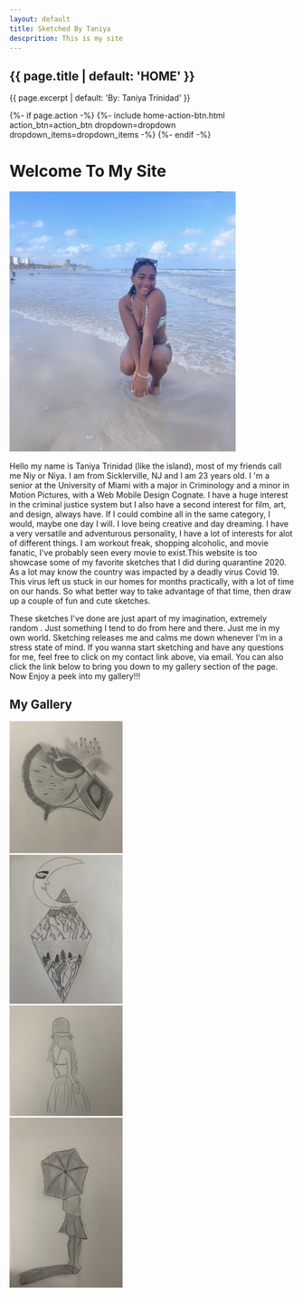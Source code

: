 ```yaml
---
layout: default 
title: Sketched By Taniya 
descprition: This is my site 
---
```


<div class="home-page">
  <!-- home page header -->
  <section class="home-page-header">
    <div class="container text-center">
      <h1 class="animated fadeInDownBig">{{ page.title | default: 'HOME' }}</h1>
      <p class="lead">{{ page.excerpt | default: 'By: Taniya Trinidad' }}</p>
      {%- if page.action -%}
        {%- include home-action-btn.html action_btn=action_btn dropdown=dropdown dropdown_items=dropdown_items -%}
      {%- endif -%}
    </div>
  </section>
<head>
<title> Sketched By Taniya </title>
</head>
<body>
  <div class="container mt-2 mb-2">
    <div class="row">
      <div class="col-sm">
        <h1>Welcome To My Site</h1>
      </div>
    </div>
    <div class="row">
    <img src="aniya.jpeg" alt="Me" Width="400px"/>
      <div class="col-6 col-s-8">
        <p> Hello my name is Taniya Trinidad (like the island), most of my friends call me Niy or Niya. I am from Sicklerville, NJ and I am 23 years old. I 'm a senior at the University of Miami with a major in Criminology and a minor in Motion Pictures, with a Web Mobile Design Cognate. I have a huge interest in the criminal justice system but I also have a second interest for film, art, and design, always have. If I could combine all in the same category, I would, maybe one day I will. I love being creative and day dreaming. I have a very versatile and adventurous personality, I have a lot of interests for alot of different things. I am workout freak, shopping alcoholic, and movie fanatic, I've probably seen every movie to exist.This website is too showcase some of my favorite sketches that I did during quarantine 2020. As a lot may know the country was impacted by a deadly virus Covid 19. This virus left us stuck in our homes for months practically, with a lot of time on our hands. So what better way to take advantage of that time, then draw up a couple of fun and cute sketches.</p>
      </div>
    </div>
  </div>
    <div class="col-6 col-s-8">
        <p>These sketches I've done are just apart of my imagination, extremely random . Just something I tend to do from here and there. Just me in my own world. Sketching releases me and calms me down whenever I'm in a stress state of mind. If you wanna start sketching and have any questions for me, feel free to click on my contact link above, via email. You can also click the link below to bring you down to my gallery section of the page.
        Now Enjoy a peek into my gallery!!!</p>

<h2>My Gallery</h2>
    <div class="col">
    <div class="col-3 col-s-8">
    <img src="Owl.jpeg" alt="bird" width="200px" />
      </div>
      <div class="col-3 col-s-8">
        <img src="Moon.jpeg" alt="sky" width="200px" />
      </div>
      <div class="col-3 col-s-8">
        <img src="Girl.jpeg" alt="female" width="200px" />
      </div>
      <div class="col-3 col-s-8">
        <img src="Umbrella.jpeg" alt="artist" width="200px" height="300px"/>
      </div>
  </body>
  </div>
  


